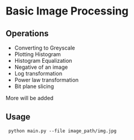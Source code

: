 # Basic Image Processing

## Operations
* Converting to Greyscale
* Plotting Histogram
* Histogram Equalization
* Negative of an image
* Log transformation
* Power law transformation
* Bit plane slicing

More will be added

## Usage
     python main.py --file image_path/img.jpg